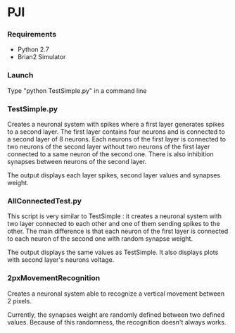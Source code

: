 # PJI

### Requirements
* Python 2.7
* Brian2 Simulator

### Launch
Type "python TestSimple.py" in a command line

### TestSimple.py
Creates a neuronal system with spikes where a first layer generates spikes to a second layer. The first layer contains four neurons and is connected to a second layer of 8 neurons. Each neurons of the first layer is connected to two neurons of the second layer without two neurons of the first layer connected to a same neuron of the second one. There is also inhibition synapses between neurons of the second layer.

The output displays each layer spikes, second layer values and synapses weight.

### AllConnectedTest.py
This script is very similar to TestSimple : it creates a neuronal system with two layer connected to each other and one of them sending spikes to the other. The main difference is that each neuron of the first layer is connected to each neuron of the second one with random synapse weight.

The output displays the same values as TestSimple. It also displays plots with second layer's neurons voltage.

### 2pxMovementRecognition
Creates a neuronal system able to recognize a vertical movement between 2 pixels.

Currently, the synapses weight are randomly defined between two defined values. Because of this randomness, the recognition doesn't always works.
